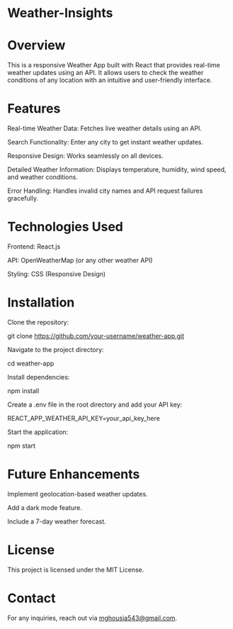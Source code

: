 # Weather-Insights
# Overview

This is a responsive Weather App built with React that provides real-time weather updates using an API. It allows users to check the weather conditions of any location with an intuitive and user-friendly interface.

# Features

Real-time Weather Data: Fetches live weather details using an API.

Search Functionality: Enter any city to get instant weather updates.

Responsive Design: Works seamlessly on all devices.

Detailed Weather Information: Displays temperature, humidity, wind speed, and weather conditions.

Error Handling: Handles invalid city names and API request failures gracefully.

# Technologies Used

Frontend: React.js

API: OpenWeatherMap (or any other weather API)

Styling: CSS (Responsive Design)

# Installation

Clone the repository:

git clone https://github.com/your-username/weather-app.git

Navigate to the project directory:

cd weather-app

Install dependencies:

npm install

Create a .env file in the root directory and add your API key:

REACT_APP_WEATHER_API_KEY=your_api_key_here

Start the application:

npm start

# Future Enhancements

Implement geolocation-based weather updates.

Add a dark mode feature.

Include a 7-day weather forecast.

# License

This project is licensed under the MIT License.

# Contact

For any inquiries, reach out via mghousia543@gmail.com.


